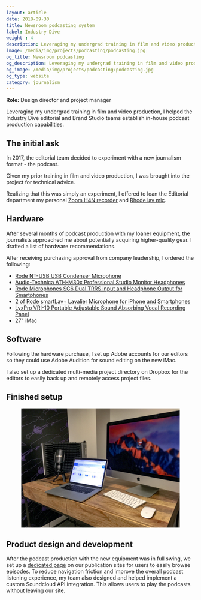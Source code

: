 ```yaml
---
layout: article
date: 2018-09-30
title: Newsroom podcasting system
label: Industry Dive
weight : 4
description: Leveraging my undergrad training in film and video production, I helped our Editorial and Brand Studio teams establish in-house podcast production capabilities. This project included UI and UX changes on our news websites for SoundCloud integration.
image: /media/img/projects/podcasting/podcasting.jpg
og_title: Newsroom podcasting
og_description: Leveraging my undergrad training in film and video production, I helped our Editorial and Brand Studio teams establish in-house podcast production capabilities.
og_image: /media/img/projects/podcasting/podcasting.jpg
og_type: website
category: journalism
---
```


**Role:** Design director and project manager

Leveraging my undergrad training in film and video production, I helped the Industry Dive editorial and Brand Studio teams establish in-house podcast production capabilities.


## The initial ask

In 2017, the editorial team decided to experiment with a new journalism format - the podcast.

Given my prior training in film and video production, I was brought into the project for technical advice.

Realizing that this was simply an experiment, I offered to loan the Editorial department my personal <a href="https://www.amazon.com/Zoom-H4N-Digital-Multitrack-Recorder/dp/B01DPOXS8I">Zoom H4N recorder</a> and <a href="https://www.amazon.com/Rode-LAVALIER-Condenser-Microphone-Omni/dp/B003Z8OUUA">Rhode lav mic</a>.

## Hardware

After several months of podcast production with my loaner equipment, the journalists approached me about potentially acquiring higher-quality gear. I drafted a list of hardware recommendations. 

After receiving purchasing approval from company leadership, I ordered the following:

* <a href="https://www.amazon.com/gp/product/">Rode NT-USB USB Condenser Microphone</a>
* <a href="https://www.amazon.com/gp/product/B016YKNI26/">Audio-Technica ATH-M30x Professional Studio Monitor Headphones</a>
* <a href="https://www.amazon.com/gp/product/B00KHQW6JU/">Rode Microphones SC6 Dual TRRS input and Headphone Output for Smartphones</a>
* <a href="https://www.amazon.com/gp/product/B00EO4A7L0/">2 of Rode smartLav+ Lavalier Microphone for iPhone and Smartphones</a>
* <a href="https://www.amazon.com/gp/product/B012OFI25I/">LyxPro VRI-10 Portable Adjustable Sound Absorbing Vocal Recording Panel</a>
* 27" iMac
	
## Software

Following the hardware purchase, I set up Adobe accounts for our editors so they could use Adobe Audition for sound editing on the new iMac.

I also set up a dedicated multi-media project directory on Dropbox for the editors to easily back up and remotely access project files.

## Finished setup

<figure>
	<img src="/media/img/projects/podcasting/podcasting.jpg" />
</figure>
	
## Product design and development

After the podcast production with the new equipment was in full swing, we set up a <a href="https://www.retaildive.com/topic/podcasts/">dedicated page</a> on our publication sites for users to easily browse episodes. To reduce navigation friction and improve the overall podcast listening experience, my team also designed and helped implement a custom Soundcloud API integration. This allows users to play the podcasts without leaving our site.